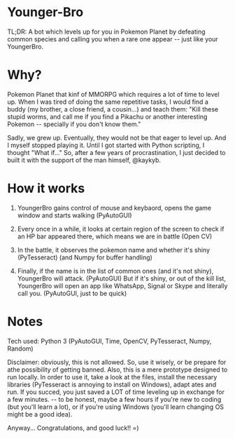 # Younger-Bro
TL;DR: A bot which levels up for you in Pokemon Planet by defeating common species and calling you when a rare one appear -- just like your YoungerBro.

# Why?
Pokemon Planet that kinf of MMORPG which requires a lot of time to level up. 
When I was tired of doing the same repetitive tasks, I would find a buddy (my brother, a close friend, a cousin...) and teach them:
"Kill these stupid worms, and call me if you find a Pikachu or another interesting Pokemon -- specially if you don't know them."

Sadly, we grew up. Eventually, they would not be that eager to level up. And I myself stopped playing it. 
Until I got started with Python scripting, I thought "What if..."
So, after a few years of procrastination, I just decided to built it with the support of the man himself, @kaykyb.



# How it works
1. YoungerBro gains control of mouse and keybaord, opens the game window and starts walking (PyAutoGUI)

2. Every once in a while, it looks at certain region of the screen to check if an HP bar appeared there, which means we are in battle (Open CV)

3. In the battle, it observes the pokemon name and whether it's shiny (PyTesseract) (and Numpy for buffer handling)

4. Finally, if the name is in the list of common ones (and it's not shiny), YoungerBro will attack. (PyAutoGUI)
But if it's shiny, or out of the kill list, YoungerBro will open an app like WhatsApp, Signal or Skype and literally call you. (PyAutoGUI, just to be quick)



# Notes
Tech used: Python 3 (PyAutoGUI, Time, OpenCV, PyTesseract, Numpy, Random)

Disclaimer: obviously, this is not allowed. So, use it wisely, or be prepare for athe possibility of getting banned.
Also, this is a mere prototype designed to run locally.
In order to use it, take a look at the files, install the necessary libraries (PyTesseract is annoying to install on Windows), adapt ates and run.
If you succed, you just saved a LOT of time leveling up in exchange for a few minutes.
-- to be honest, maybe a few hours if you're new to coding (but you'll learn a lot), or if you're using Windows (you'll learn changing OS might be a good idea).

Anyway... Congratulations, and good luck!! =)